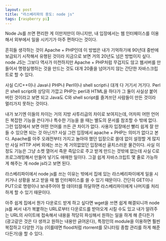 ```yaml
---
layout: post
title: "라스베리파의 용도: node js"
tags: [raspberry pi]
---
```


Node Js를 쓰면 편리한 게 이만저만이 아니지만, 내 입장에서는 웹 인터페이스를 이용해서 외부에서 일을 시키기가 아주 편하다는 것이다.

흔히들 생각하는 것이 Apache + PHP인데 이 방법은 내가 기억하기에 90년대 중반에 보급되기 시작해서 유행된 것이라 지금으로 보면 거의 20년도 넘은 방법이지 싶다. node JS는 그보다 역사가 미천하지만 Apache + PHP처럼 무겁지도 않고 웹서버를 만들어서 명령실행하는 것을 만드는 것도 대개 20줄을 넘어가지 않는 간단한 자바스크립트로 할 수 있다.

사실 C/C++이나 Java나 PHP나 Perl이나 shell script나 대개 다 거기서 거기다. Perl은 shell script와 상당히 가깝고 PHP는 perl과 HTML을 하다가 그 둘이 사실상 붙어버린 것이라고 보면 되고 Java도 C와 shell script를 즐겨쓰던 사람들이 만든 것이라 멀리가지 못하는 것이다. 

내가 보기엔 이들의 차이는 거의 지방 사투리급의 차이로 보여지는데, 어차피 어떤 언어든 복잡한 기능을 쓴다거나 특수한 기능을 쓸 때는 별도의 문서를 참조할 수 밖에 없다. 그런 입장에서 보면 어떤 언어를 쓰든 큰 차이가 없다. 사용자 입장에선 빨리 쉽게 잘 만들 수 있으면 되는 것 아닌가? 사실 그런 입장에서 apache + PHP는 의미가 없다고 본다. Apache를 아주 오래전부터 가지고 놀아야 했던 입장으로 쓸데 없이 설정할 게 많지만 사실 HTTP 서버 외에는 쓰는 게 거의없었던 입장에선 골치스러운 물건이다. 사실 이 정도 기능은 그냥 소켓 열어서 즉문 즉답으로 주고 받게 만드는 것밖에 없는데 사실 C로 프로그래밍해서 만들어 넣기도 애매한 일이다. 그걸 쉽게 자바스크립트 몇 줄로 가능하게 해주는 게 node js라고 보면 된다.

라스베리파이에서 node js를 쓰는 이유는 밖에서 집에 있는 라스베리파이에게 일을 시키거나 상황을 보고 받을 때 웹 인터페이스를 쓸 수 있기 때문이다. 간단히 GET이나 PUT으로 명령이나 보내주어야 할 데이터를 하달하면 라스베리파이에게 나머지를 처리하게 할 수 있기 때문이다.

아주 쉽게 집에서 뭔가 다운로드 받게 하고 싶다면 wget을 쓰면 쉽게 해결되니까 node js를 써서 내가 복붙하는 URL로부터 다운로드를 받아오게 시킬 수도 있고 내가 알려주는 URL의 사이트에 접속해서 내용을 적당히 파싱해서 원하는 일을 하게 해 준다든가 (광고같은 것은 다 생까고 원하는 내용만 긁어온다), 특정인의 module을 이용하면 훨씬 복잡하고 다양한 기능 (이를테면 flood처럼 rtorrent를 모니터링 종합 관리를 하게 해준다든가)을 할 수 있다.

